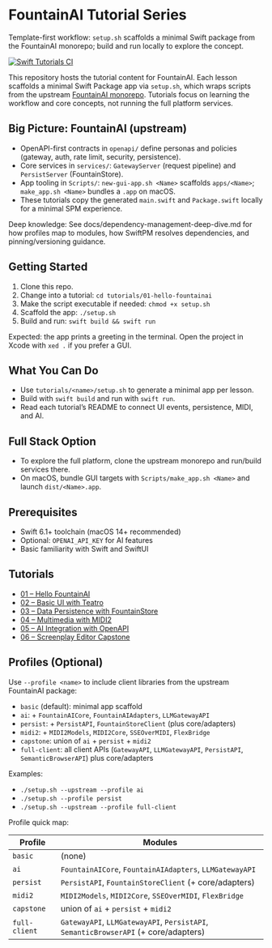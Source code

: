 # FountainAI Tutorial Series

Template-first workflow: `setup.sh` scaffolds a minimal Swift package from the FountainAI monorepo; build and run locally to explore the concept.

[![Swift Tutorials CI](https://github.com/Fountain-Coach/tutor/actions/workflows/swift-ci.yml/badge.svg)](https://github.com/Fountain-Coach/tutor/actions/workflows/swift-ci.yml)

This repository hosts the tutorial content for FountainAI. Each lesson scaffolds a minimal Swift Package app via `setup.sh`, which wraps scripts from the upstream [FountainAI monorepo](https://github.com/Fountain-Coach/the-fountainai). Tutorials focus on learning the workflow and core concepts, not running the full platform services.

## Big Picture: FountainAI (upstream)
- OpenAPI-first contracts in `openapi/` define personas and policies (gateway, auth, rate limit, security, persistence).
- Core services in `services/`: `GatewayServer` (request pipeline) and `PersistServer` (FountainStore).
- App tooling in `Scripts/`: `new-gui-app.sh <Name>` scaffolds `apps/<Name>`; `make_app.sh <Name>` bundles a `.app` on macOS.
- These tutorials copy the generated `main.swift` and `Package.swift` locally for a minimal SPM experience.

Deep knowledge: See docs/dependency-management-deep-dive.md for how profiles map to modules, how SwiftPM resolves dependencies, and pinning/versioning guidance.

## Getting Started

1. Clone this repo.
2. Change into a tutorial: `cd tutorials/01-hello-fountainai`
3. Make the script executable if needed: `chmod +x setup.sh`
4. Scaffold the app: `./setup.sh`
5. Build and run: `swift build && swift run`

Expected: the app prints a greeting in the terminal. Open the project in Xcode with `xed .` if you prefer a GUI.

## What You Can Do

- Use `tutorials/<name>/setup.sh` to generate a minimal app per lesson.
- Build with `swift build` and run with `swift run`.
- Read each tutorial’s README to connect UI events, persistence, MIDI, and AI.

## Full Stack Option

- To explore the full platform, clone the upstream monorepo and run/build services there.
- On macOS, bundle GUI targets with `Scripts/make_app.sh <Name>` and launch `dist/<Name>.app`.

## Prerequisites

- Swift 6.1+ toolchain (macOS 14+ recommended)
- Optional: `OPENAI_API_KEY` for AI features
- Basic familiarity with Swift and SwiftUI

## Tutorials

- [01 – Hello FountainAI](tutorials/01-hello-fountainai/README.md)
- [02 – Basic UI with Teatro](tutorials/02-basic-ui-teatro/README.md)
- [03 – Data Persistence with FountainStore](tutorials/03-data-persistence-fountainstore/README.md)
- [04 – Multimedia with MIDI2](tutorials/04-multimedia-midi2/README.md)
- [05 – AI Integration with OpenAPI](tutorials/05-ai-integration-openapi/README.md)
- [06 – Screenplay Editor Capstone](tutorials/06-screenplay-editor-capstone/README.md)
## Profiles (Optional)

Use `--profile <name>` to include client libraries from the upstream FountainAI package:

- `basic` (default): minimal app scaffold
- `ai`: + `FountainAICore`, `FountainAIAdapters`, `LLMGatewayAPI`
- `persist`: + `PersistAPI`, `FountainStoreClient` (plus core/adapters)
- `midi2`: + `MIDI2Models`, `MIDI2Core`, `SSEOverMIDI`, `FlexBridge`
- `capstone`: union of `ai` + `persist` + `midi2`
- `full-client`: all client APIs (`GatewayAPI`, `LLMGatewayAPI`, `PersistAPI`, `SemanticBrowserAPI`) plus core/adapters

Examples:
- `./setup.sh --upstream --profile ai`
- `./setup.sh --profile persist`
- `./setup.sh --upstream --profile full-client`

Profile quick map:

| Profile      | Modules |
|--------------|---------|
| `basic`      | (none) |
| `ai`         | `FountainAICore`, `FountainAIAdapters`, `LLMGatewayAPI` |
| `persist`    | `PersistAPI`, `FountainStoreClient` (+ core/adapters) |
| `midi2`      | `MIDI2Models`, `MIDI2Core`, `SSEOverMIDI`, `FlexBridge` |
| `capstone`   | union of `ai` + `persist` + `midi2` |
| `full-client`| `GatewayAPI`, `LLMGatewayAPI`, `PersistAPI`, `SemanticBrowserAPI` (+ core/adapters) |
